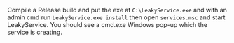 Compile a Release build and put the exe at `C:\LeakyService.exe` and with an admin cmd run `LeakyService.exe install` then open `services.msc` and start LeakyService. You should see a cmd.exe Windows pop-up which the service is creating. 
